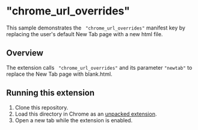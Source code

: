 # "chrome_url_overrides"

This sample demonstrates the ` "chrome_url_overrides"` manifest key by replacing the user's default New Tab page with a new html file.

## Overview

The extension calls ` "chrome_url_overrides"` and its parameter `"newtab"` to replace the New Tab page with blank.html.

## Running this extension

1. Clone this repository.
2. Load this directory in Chrome as an [unpacked extension](https://developer.chrome.com/docs/extensions/mv3/getstarted/development-basics/#load-unpacked).
3. Open a new tab while the extension is enabled.
